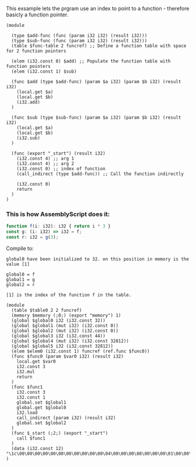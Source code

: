 This exsample lets the prgram use an index to point to a function - therefore basicly a function pointer.

```wat
(module
  
  (type $add-func (func (param i32 i32) (result i32)))
  (type $sub-func (func (param i32 i32) (result i32)))
  (table $func-table 2 funcref) ;; Define a function table with space for 2 function pointers

  (elem (i32.const 0) $add) ;; Populate the function table with function pointers
  (elem (i32.const 1) $sub)

  (func $add (type $add-func) (param $a i32) (param $b i32) (result i32)
    (local.get $a)
    (local.get $b)
    (i32.add)
  )

  (func $sub (type $sub-func) (param $a i32) (param $b i32) (result i32)
    (local.get $a)
    (local.get $b)
    (i32.sub)
  )

  (func (export "_start") (result i32)
    (i32.const 4) ;; arg 1
    (i32.const 4) ;; arg 2
    (i32.const 0) ;; index of function
    (call_indirect (type $add-func)) ;; Call the function indirectly

    (i32.const 0)
    return
  )
)
```

### This is how AssemblyScript does it:

```ts
function f(i: i32): i32 { return i * 3 }
const g: (i: i32) => i32 = f;
const r: i32 = g(3);
```

Compile to:

    global0 have been initialized to 32. on this position in memory is the value [1]

    global0 = f
    global1 = g
    global2 = r
    
    [1] is the index of the function f in the table. 

```wat
(module
  (table $table0 2 2 funcref)
  (memory $memory (;0;) (export "memory") 1)
  (global $global0 i32 (i32.const 32))
  (global $global1 (mut i32) (i32.const 0))
  (global $global2 (mut i32) (i32.const 0))
  (global $global3 i32 (i32.const 44))
  (global $global4 (mut i32) (i32.const 32812))
  (global $global5 i32 (i32.const 32812))
  (elem $elem0 (i32.const 1) funcref (ref.func $func0))
  (func $func0 (param $var0 i32) (result i32)
    local.get $var0
    i32.const 3
    i32.mul
    return
  )
  (func $func1
    i32.const 3
    i32.const 1
    global.set $global1
    global.get $global0
    i32.load
    call_indirect (param i32) (result i32)
    global.set $global2
  )
  (func $_start (;2;) (export "_start")
    call $func1
  )
  (data (i32.const 12) "\1c\00\00\00\00\00\00\00\00\00\00\00\04\00\00\00\08\00\00\00\01\00\00\00\00\00\00\00\00\00\00\00")
)
```